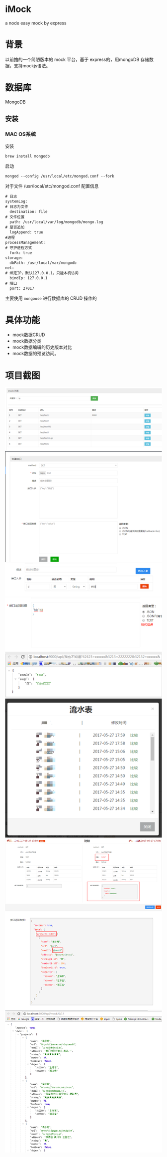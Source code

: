 # iMock
 a node easy mock by express

# 背景
以前撸的一个简陋版本的 mock 平台，基于 express的，用mongoDB 存储数据，支持mockjs语法。

# 数据库
MongoDB

## 安装

### MAC OS系统
安装
```$xslt
brew install mongodb
```
启动
```$xslt 
mongod --config /usr/local/etc/mongod.conf --fork
```

对于文件 /usr/local/etc/mongod.conf 配置信息

```$xslt
# 日志
systemLog:
# 日志为文件
  destination: file
# 文件位置
  path: /usr/local/var/log/mongodb/mongo.log
# 是否追加
  logAppend: true
#进程
processManagement:
# 守护进程方式
  fork: true
storage:
  dbPath: /usr/local/var/mongodb
net:
# 绑定IP，默认127.0.0.1，只能本机访问
  bindIp: 127.0.0.1
# 端口
  port: 27017
```

主要使用 `mongoose` 进行数据库的 CRUD 操作的



# 具体功能

- mock数据CRUD
- mock数据分类
- mock数据编辑的历史版本对比
- mock数据的预览访问。

# 项目截图

<img src="./doc/images/mock-2.png"></img>
<img src="./doc/images/mock-4.png"></img>
<img src="./doc/images/mock-6.png"></img>
<img src="./doc/images/mock-8.png"></img>
<img src="./doc/images/mock-9.png"></img>
<img src="./doc/images/mock-13.png"></img>
<img src="./doc/images/mock-14.png"></img>
<img src="./doc/images/mock-15.png"></img>
<img src="./doc/images/mock-15-1.png"></img>



